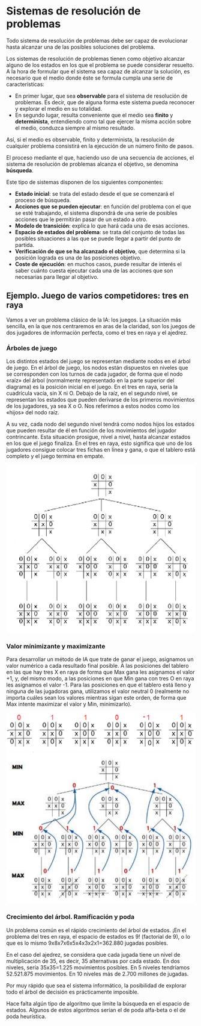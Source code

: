 # Sistemas de resolución de problemas
Todo sistema de resolución de problemas debe ser capaz de evolucionar hasta alcanzar una de las posibles soluciones del problema.

Los sistemas de resolución de problemas tienen como objetivo alcanzar alguno de los estados en los que el problema se puede considerar resuelto. A la hora de formular que el sistema sea capaz de alcanzar la solución, es necesario que el medio donde éste se formula cumpla una serie de características:

- En primer lugar, que sea **observable** para el sistema de resolución de problemas. Es decir, que de alguna forma este sistema pueda reconocer y explorar el medio en su totalidad.
- En segundo lugar, resulta conveniente que el medio sea **finito** y **determinista**, entendiendo como tal que ejercer la misma acción sobre el medio, conduzca siempre al mismo resultado.

Así, si el medio es observable, finito y determinista, la resolución de cualquier problema consistirá en la ejecución de un número finito de pasos.

El proceso mediante el que, haciendo uso de una secuencia de acciones, el sistema de resolución de problemas alcanza el objetivo, se denomina **búsqueda**.

Este tipo de sistemas disponen de los siguientes componentes:

- **Estado inicial**: se trata del estado desde el que se comenzará el proceso de búsqueda.
- **Acciones que se pueden ejecutar**: en función del problema con el que se esté trabajando, el sistema dispondrá de una serie de posibles acciones que le permitirán pasar de un estado a otro.
- **Modelo de transición**: explica lo que hará cada una de esas acciones.
- **Espacio de estados del problema**: se trata del conjunto de todas las posibles situaciones a las que se puede llegar a partir del punto de partida.
- **Verificación de que se ha alcanzado el objetivo**, que determina si la posición lograda es una de las posiciones objetivo.
- **Coste de ejecución**: en muchos casos, puede resultar de interés el saber cuánto cuesta ejecutar cada una de las acciones que son necesarias para llegar al objetivo.

## Ejemplo. Juego de varios competidores: tres en raya
Vamos a ver un problema clásico de la IA: los juegos. La situación más sencilla, en la que nos centraremos en aras de la claridad, son los juegos de dos jugadores de información perfecta, como el tres en raya y el ajedrez.

### Árboles de juego
Los distintos estados del juego se representan mediante nodos en el árbol de juego. En el árbol de juego, los nodos están dispuestos en niveles que se corresponden con los turnos de cada jugador, de forma que el nodo «raíz» del árbol (normalmente representado en la parte superior del diagrama) es la posición inicial en el juego. En el tres en raya, sería la cuadrícula vacía, sin X ni O. Debajo de la raíz, en el segundo nivel, se representan los estados que pueden derivarse de los primeros movimientos de los jugadores, ya sea X o O. Nos referimos a estos nodos como los «hijos» del nodo raíz.

A su vez, cada nodo del segundo nivel tendrá como nodos hijos los estados que pueden resultar de él en función de los movimientos del jugador contrincante. Esta situación prosigue, nivel a nivel, hasta alcanzar estados en los que el juego finaliza. En el tres en raya, esto significa que uno de los jugadores consigue colocar tres fichas en línea y gana, o que el tablero está completo y el juego termina en empate.

![Árbol de juego 1](images/arbol-juego1.png)

### Valor mínimizante y maximizante
Para desarrollar un método de IA que trate de ganar el juego, asignamos un valor numérico a cada resultado final posible. A las posiciones del tablero en las que hay tres X en raya de forma que Max gana les asignamos el valor +1, y, del mismo modo, a las posiciones en que Min gana con tres O en raya les asignamos el valor -1. Para las posiciones en que el tablero está lleno y ninguna de las jugadoras gana, utilizamos el valor neutral 0 (realmente no importa cuáles sean los valores mientras sigan este orden, de forma que Max intente maximizar el valor y Min, minimizarlo).

![Árbol de juego 2](images/arbol-juego2.png)
![Árbol de juego 3](images/arbol-juego3.png)

### Crecimiento del árbol. Ramificación y poda
Un problema común es el rápido crecimiento del árbol de estados. ¡En el problema del tres en raya, el espacio de estados es 9! (factorial de 9), o lo que es lo mismo 9x8x7x6x5x4x3x2x1=362.880 jugadas posibles.

En el caso del ajedrez, se considera que cada jugada tiene un nivel de multiplicación de 35, es decir, 35 alternativas por cada estado. En dos niveles, sería 35x35=1.225 movimientos posibles. En 5 niveles tendríamos 52.521.875 movimientos. En 10 niveles más de 2.700 millones de jugadas.

Por muy rápido que sea el sistema informático, la posibilidad de explorar todo el árbol de decisión es prácticamente imposible.

Hace falta algún tipo de algoritmo que limite la búsqueda en el espacio de estados. Algunos de estos algoritmos serían el de poda alfa-beta o el de poda heurística.